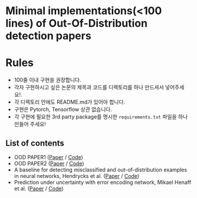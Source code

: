 # Minimal implementations(\<100 lines) of Out-Of-Distribution detection papers

# Rules
- 100줄 이내 구현을 권장합니다.
- 각자 구현하시고 싶은 논문의 제목과 코드를 디렉토리를 하나 만드셔서 넣어주세요!.
- 각 디렉토리 안에도 README.md가 있어야 합니다. 
- 구현은 Pytorch, Tensorflow 상관 없습니다.
- 각 구현에 필요한 3rd party package를 명시한 `requirements.txt` 파일을 하나 만들어 주세요!

## List of contents
- OOD PAPER1 ([Paper]() / [Code]())
- OOD PAPER2 ([Paper]() / [Code]())
- A baseline for detecting misclassified and out-of-distribution examples in neural networks, Hendrycks et al.
([Paper](https://arxiv.org/abs/1610.02136) / [Code](https://github.com/EpiSci/M-OOD/tree/master/Baseline))
- Prediction under uncertainty with error encoding network, Mikael Henaff et al.
([Paper](https://arxiv.org/pdf/1711.04994.pdf) / [Code](https://github.com/EpiSci/M-OOD/tree/master/EEN))



